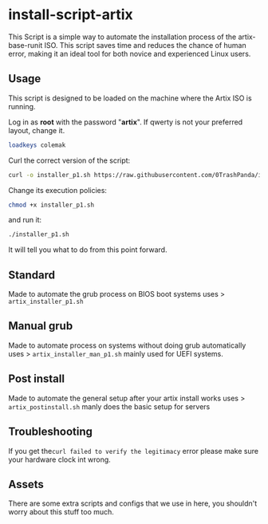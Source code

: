 # install-script-artix

This Script is a simple way to automate the installation process of the artix-base-runit ISO. This script saves time and reduces the chance of human error, making it an ideal tool for both novice and experienced Linux users.

## Usage

This script is designed to be loaded on the machine where the Artix ISO is running.

Log in as **root** with the password "**artix**".
If qwerty is not your preferred layout, change it.

```bash
loadkeys colemak
```

Curl the correct version of the script:

```bash
curl -o installer_p1.sh https://raw.githubusercontent.com/0TrashPanda/install-script-artix/master/artix_installer_p1.sh
```

Change its execution policies:

```bash
chmod +x installer_p1.sh
```

and run it:

```bash
./installer_p1.sh
```

It will tell you what to do from this point forward.

## Standard

Made to automate the grub process on BIOS boot systems
uses > `artix_installer_p1.sh`

## Manual grub

Made to automate process on systems without doing grub automatically
uses > `artix_installer_man_p1.sh`
mainly used for UEFI systems.

## Post install

Made to automate the general setup after your artix install works
uses > `artix_postinstall.sh`
manly does the basic setup for servers

## Troubleshooting

If you get the`curl failed to verify the legitimacy` error
please make sure your hardware clock int wrong.

## Assets

There are some extra scripts and configs that we use in here, you shouldn't worry about this stuff too much.
